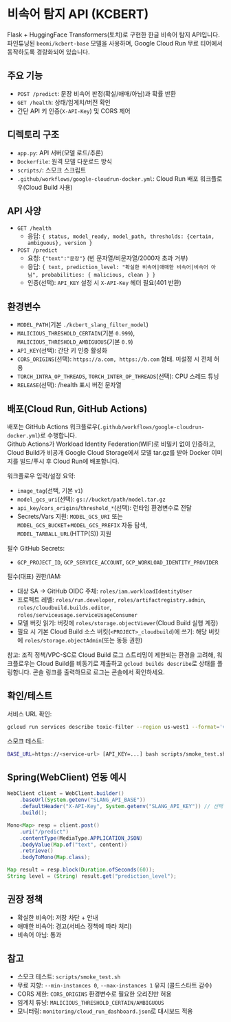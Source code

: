 # 비속어 탐지 API (KCBERT)

Flask + HuggingFace Transformers(토치)로 구현한 한글 비속어 탐지 API입니다. </br>
파인튜닝된 `beomi/kcbert-base` 모델을 사용하며, Google Cloud Run 무료 티어에서 동작하도록 경량화되어 있습니다.

## 주요 기능

- `POST /predict`: 문장 비속어 판정(확실/애매/아님)과 확률 반환
- `GET /health`: 상태/임계치/버전 확인
- 간단 API 키 인증(`X-API-Key`) 및 CORS 제어

## 디렉토리 구조

- `app.py`: API 서버(모델 로드/추론)
- `Dockerfile`: 원격 모델 다운로드 방식
- `scripts/`: 스모크 스크립트
- `.github/workflows/google-cloudrun-docker.yml`: Cloud Run 배포 워크플로우(Cloud Build 사용)

## API 사양

- `GET /health`
  - 응답: `{ status, model_ready, model_path, thresholds: {certain, ambiguous}, version }`
- `POST /predict`
  - 요청: `{"text":"문장"}` (빈 문자열/비문자열/2000자 초과 거부)
  - 응답: `{ text, prediction_level: "확실한 비속어|애매한 비속어|비속어 아님", probabilities: { malicious, clean } }`
  - 인증(선택): `API_KEY` 설정 시 `X-API-Key` 헤더 필요(401 반환)

## 환경변수

- `MODEL_PATH`(기본 `./kcbert_slang_filter_model`)
- `MALICIOUS_THRESHOLD_CERTAIN`(기본 `0.999`), `MALICIOUS_THRESHOLD_AMBIGUOUS`(기본 `0.9`)
- `API_KEY`(선택): 간단 키 인증 활성화
- `CORS_ORIGINS`(선택): `https://a.com, https://b.com` 형태. 미설정 시 전체 허용
- `TORCH_INTRA_OP_THREADS`, `TORCH_INTER_OP_THREADS`(선택): CPU 스레드 튜닝
- `RELEASE`(선택): /health 표시 버전 문자열

## 배포(Cloud Run, GitHub Actions)

배포는 GitHub Actions 워크플로우(`.github/workflows/google-cloudrun-docker.yml`)로 수행합니다. </br>
Github Actions가 Workload Identity Federation(WIF)로 비밀키 없이 인증하고, Cloud Build가 비공개 Google Cloud Storage에서 모델 tar.gz를 받아 Docker 이미지를 빌드/푸시 후 Cloud Run에 배포합니다.

워크플로우 입력/설정 요약:

- `image_tag`(선택, 기본 `v1`)
- `model_gcs_uri`(선택): `gs://bucket/path/model.tar.gz`
- `api_key`/`cors_origins`/`threshold_*`(선택): 런타임 환경변수로 전달
- Secrets/Vars 지원: `MODEL_GCS_URI` 또는 `MODEL_GCS_BUCKET`+`MODEL_GCS_PREFIX` 자동 탐색, `MODEL_TARBALL_URL`(HTTP(S)) 지원

필수 GitHub Secrets:

- `GCP_PROJECT_ID`, `GCP_SERVICE_ACCOUNT`, `GCP_WORKLOAD_IDENTITY_PROVIDER`

필수(대표) 권한/IAM:

- 대상 SA → GitHub OIDC 주체: `roles/iam.workloadIdentityUser`
- 프로젝트 레벨: `roles/run.developer`, `roles/artifactregistry.admin`, `roles/cloudbuild.builds.editor`, `roles/serviceusage.serviceUsageConsumer`
- 모델 버킷 읽기: 버킷에 `roles/storage.objectViewer`(Cloud Build 실행 계정)
- 필요 시 기본 Cloud Build 소스 버킷(`<PROJECT>_cloudbuild`)에 쓰기: 해당 버킷에 `roles/storage.objectAdmin`(또는 동등 권한)

참고: 조직 정책/VPC-SC로 Cloud Build 로그 스트리밍이 제한되는 환경을 고려해, 워크플로우는 Cloud Build를 비동기로 제출하고 `gcloud builds describe`로 상태를 폴링합니다. 콘솔 링크를 출력하므로 로그는 콘솔에서 확인하세요.

## 확인/테스트

서비스 URL 확인:

```bash
gcloud run services describe toxic-filter --region us-west1 --format='value(status.url)'
```

스모크 테스트:

```bash
BASE_URL=https://<service-url> [API_KEY=...] bash scripts/smoke_test.sh
```

## Spring(WebClient) 연동 예시

```java
WebClient client = WebClient.builder()
    .baseUrl(System.getenv("SLANG_API_BASE"))
    .defaultHeader("X-API-Key", System.getenv("SLANG_API_KEY")) // 선택
    .build();

Mono<Map> resp = client.post()
    .uri("/predict")
    .contentType(MediaType.APPLICATION_JSON)
    .bodyValue(Map.of("text", content))
    .retrieve()
    .bodyToMono(Map.class);

Map result = resp.block(Duration.ofSeconds(60));
String level = (String) result.get("prediction_level");
```

## 권장 정책

- 확실한 비속어: 저장 차단 + 안내
- 애매한 비속어: 경고(서비스 정책에 따라 처리)
- 비속어 아님: 통과

## 참고

- 스모크 테스트: `scripts/smoke_test.sh`
- 무료 지향: `--min-instances 0`, `--max-instances 1` 유지 (콜드스타트 감수)
- CORS 제한: `CORS_ORIGINS` 환경변수로 필요한 오리진만 허용
- 임계치 튜닝: `MALICIOUS_THRESHOLD_CERTAIN/AMBIGUOUS`
- 모니터링: `monitoring/cloud_run_dashboard.json`로 대시보드 적용
